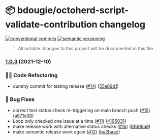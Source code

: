 # 📦 bdougie/octoherd-script-validate-contribution changelog

[![conventional commits](https://img.shields.io/badge/conventional%20commits-1.0.0-yellow.svg)](https://conventionalcommits.org)
[![semantic versioning](https://img.shields.io/badge/semantic%20versioning-2.0.0-green.svg)](https://semver.org)

> All notable changes to this project will be documented in this file

### [1.0.3](https://github.com/bdougie/octoherd-script-validate-contribution/compare/v1.0.2...v1.0.3) (2021-12-10)


### 🧑‍💻 Code Refactoring

* dummy commit for testing release ([#14](https://github.com/bdougie/octoherd-script-validate-contribution/issues/14)) ([55a89d1](https://github.com/bdougie/octoherd-script-validate-contribution/commit/55a89d11471c468460624024fa88383b64e44567))


### 🐛 Bug Fixes

* correct test status check re-triggering on main branch push ([#15](https://github.com/bdougie/octoherd-script-validate-contribution/issues/15)) ([a571c00](https://github.com/bdougie/octoherd-script-validate-contribution/commit/a571c00f7fadc6df2965c41352740472eb2bbe5c))
* Loop only checked one issue at a time ([#11](https://github.com/bdougie/octoherd-script-validate-contribution/issues/11)) ([4195831](https://github.com/bdougie/octoherd-script-validate-contribution/commit/4195831723fde3e933a85b757112e227ba4901a3))
* make release work with alternative status checks ([#16](https://github.com/bdougie/octoherd-script-validate-contribution/issues/16)) ([6f609a9](https://github.com/bdougie/octoherd-script-validate-contribution/commit/6f609a943aef3824fe4c3e15498ef975b7c4c999))
* make semantic release work again ([#12](https://github.com/bdougie/octoherd-script-validate-contribution/issues/12)) ([ba2baac](https://github.com/bdougie/octoherd-script-validate-contribution/commit/ba2baac6c16c469d1a51c41db3b0ea2d60c05762))
